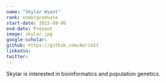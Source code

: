 ```yaml
---
name: "Skylar Wyant"
rank: undergraduate
start-date: 2015-09-06
end-date: Present
image: skylar.jpg
google-scholar:
github: https://github.com/Aerin13
linkedin:
twitter:
---
```


Skylar is interested in bioinformatics and population genetics.